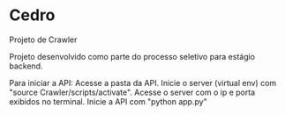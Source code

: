 # Cedro
Projeto de Crawler

Projeto desenvolvido como parte do processo seletivo para estágio backend.

Para iniciar a API:
Acesse a pasta da API.
Inicie o server (virtual env) com "source Crawler/scripts/activate".
Acesse o server com o ip e porta exibidos no terminal.
Inicie a API com "python app.py"
